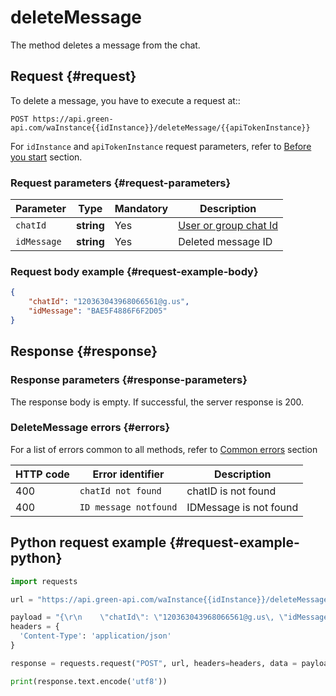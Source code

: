 # deleteMessage
The method deletes a message from the chat.
## Request {#request}

To delete a message, you have to execute a request at::
```
POST https://api.green-api.com/waInstance{{idInstance}}/deleteMessage/{{apiTokenInstance}}
```

For `idInstance` and `apiTokenInstance` request parameters, refer to [Before you start](../../before-start.md#parameters) section.

### Request parameters {#request-parameters}

Parameter | Type | Mandatory | Description
----- | ----- | ----- | -----
`chatId` | **string** | Yes | [User or group chat Id](../chat-id.md)
`idMessage` | **string** | Yes | Deleted message ID 

### Request body example {#request-example-body}

```json
{
    "chatId": "120363043968066561@g.us",
    "idMessage": "BAE5F4886F6F2D05"
}
```

## Response {#response}

### Response parameters {#response-parameters}

The response body is empty. If successful, the server response is 200.

### DeleteMessage errors {#errors}

For a list of errors common to all methods, refer to [Common errors](../common-errors.md) section

HTTP code | Error identifier | Description
----- | ----- | -----
400 | `chatId not found` | chatID is not found
400 | `ID message notfound` | IDMessage is not found

## Python request example  {#request-example-python}

```python
import requests

url = "https://api.green-api.com/waInstance{{idInstance}}/deleteMessage/{{apiTokenInstance}}"

payload = "{\r\n    \"chatId\": \"120363043968066561@g.us\, \"idMessage\": \"BAE5F4886F6F2D05\" \"r\n}"
headers = {
  'Content-Type': 'application/json'
}

response = requests.request("POST", url, headers=headers, data = payload)

print(response.text.encode('utf8'))
```
